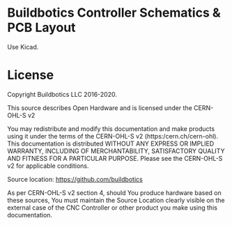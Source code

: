 # Buildbotics Controller Schematics & PCB Layout
Use Kicad.

# License
Copyright Buildbotics LLC 2016-2020.

This source describes Open Hardware and is licensed under the CERN-OHL-S v2

You may redistribute and modify this documentation and make products
using it under the terms of the CERN-OHL-S v2 (https:/cern.ch/cern-ohl).
This documentation is distributed WITHOUT ANY EXPRESS OR IMPLIED
WARRANTY, INCLUDING OF MERCHANTABILITY, SATISFACTORY QUALITY
AND FITNESS FOR A PARTICULAR PURPOSE. Please see the CERN-OHL-S v2
for applicable conditions.

Source location: https://github.com/buildbotics

As per CERN-OHL-S v2 section 4, should You produce hardware based on
these sources, You must maintain the Source Location clearly visible on
the external case of the CNC Controller or other product you make using
this documentation.
